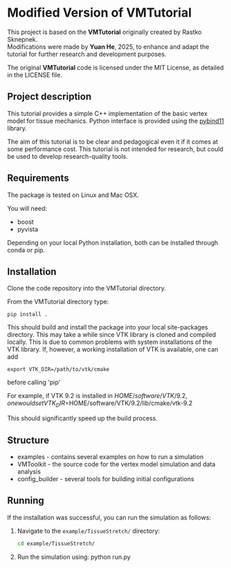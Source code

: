 # Modified Version of VMTutorial

This project is based on the **VMTutorial** originally created by Rastko Sknepnek.  
Modifications were made by **Yuan He**, 2025, to enhance and adapt the tutorial for further research and development purposes.

The original **VMTutorial** code is licensed under the MIT License, as detailed in the LICENSE file.

## Project description

This tutorial provides a simple C++ implementation of the basic vertex model for tissue mechanics. 
Python interface is provided using the [pybind11](https://github.com/pybind/pybind11) library.

The aim of this tutorial is to be clear and pedagogical even it if it comes at some performance cost. 
This tutorial is not intended for research, but could be used to develop research-quality tools.

## Requirements

The package is tested on Linux and Mac OSX.

You will need:

- boost 
- pyvista 

Depending on your local Python installation, both can be installed through conda or pip.

## Installation

Clone the code repository into the VMTutorial directory.

From the VMTutorial directory type:

```
pip install .
```

This should build and install the package into your local site-packages directory. This may take a while since VTK library is cloned and
compiled locally. This is due to common problems with system installations of the VTK library. If, however, a working installation of VTK 
is available, one can add

```
export VTK_DIR=/path/to/vtk/cmake
```

before calling 'pip'

For example, if VTK 9.2 is installed in $HOME/software/VTK/9.2, one would set VTK_DIR=$HOME/software/VTK/9.2/lib/cmake/vtk-9.2

This should significantly speed up the build process.

## Structure

- examples - contains several examples on how to run a simulation
- VMToolkit - the source code for the vertex model simulation and data analysis
- config_builder - several tools for building initial configurations

## Running 


If the installation was successful, you can run the simulation as follows:

1. Navigate to the `example/TissueStretch/` directory:

   ```bash
   cd example/TissueStretch/

2. Run the simulation using: 
    python run.py
